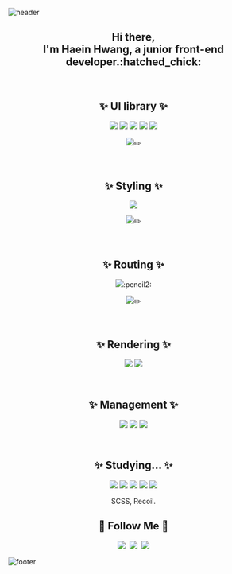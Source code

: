 
![header](https://capsule-render.vercel.app/api?type=waving&color=gradient&height=250&section=header&text=Hi!%20I'm%20Hyein!&fontColor=FFFFFF&animation=scaleIn&fontSize=90&fontAlignY=38)

<div align="center">
<h2> Hi there,
<br>I'm Haein Hwang, a junior front-end developer.:hatched_chick: </br>
 </h2>
 
<br>

## ✨ UI library ✨
 <p>
 <img src="https://img.shields.io/badge/HTML5-E34F26?style=flat-square&logo=HTML5&logoColor=white"/>
 
 <img src="https://img.shields.io/badge/CSS3-1572B6?style=flat-square&logo=CSS3&logoColor=white"/>
 

 <img src="https://img.shields.io/badge/JavaScript-F7DF1E?style=flat-square&logo=JavaScript&logoColor=white"/>
 
 <img src="https://img.shields.io/badge/React-61DAFB?style=flat-square&logo=React&logoColor=white"/>
 
  <img src="https://img.shields.io/badge/React Hooks-EC5990?style=flat-square&logo=reacthookfor&logoColor=white"/>
 
   <img src="https://img.shields.io/badge/TypeScript-3178C6?style=flat-square&logo=TypeScript&logoColor=white"/>:pencil2:
</p>


<br>

## ✨ Styling ✨
 <p>
  <img src="https://img.shields.io/badge/Css Modules-000000?style=flat-square&logo=cssmodules&logoColor=white"/>
 
  <img src="https://img.shields.io/badge/Sass-CC6699?style=flat-square&logo=sass&logoColor=white"/>:pencil2: 
 </p>

<br>

## ✨ Routing ✨
 <p>
  <img src="https://img.shields.io/badge/React Router-CA4245?style=flat-square&logo=reactrouter&logoColor=white"/>:pencil2: 

 <img src="https://img.shields.io/badge/Next.js-000000?style=flat-square&logo=Next.js&logoColor=white"/>:pencil2: 
</p>


<br>

## ✨ Rendering ✨
 <p>

  <img src="https://img.shields.io/badge/CRA-09D3AC?style=flat-square&logo=createreactapp&logoColor=white"/> 

 <img src="https://img.shields.io/badge/Vite-646CFF?style=flat-square&logo=vite&logoColor=white"/>
</p>

<br>

## ✨ Management  ✨
 <p>
  <img src="https://img.shields.io/badge/Git-F05032?style=flat-square&logo=Git&logoColor=white"/>
  <img src="https://img.shields.io/badge/github-181717?style=flat-square&logo=github&logoColor=white"/>
  <img src="https://img.shields.io/badge/notion-0000006?style=flat-square&logo=notion&logoColor=white"/>
  <!--<img src="https://img.shields.io/badge/velog-20C997?style=flat-square&logo=velog&logoColor=white"/>-->
  <!-- <img src="https://img.shields.io/badge/tistory-000000?style=flat-square&logo=tistory&logoColor=white"/> -->
</p>


<br>

## ✨ Studying...  ✨
 
 
  
  <img src="https://img.shields.io/badge/Redux-764ABC?style=flat-square&logo=Redux&logoColor=white"/>

  <img src="https://img.shields.io/badge/MobX-FF9955?style=flat-square&logo=MobX&logoColor=white"/>

  <img src="https://img.shields.io/badge/Vue.js-4FC08D?style=flat-square&logo=Vue.js&logoColor=white"/>
 
  <img src="https://img.shields.io/badge/Node.js-339933?style=flat-square&logo=Node.js&logoColor=white"/>

<img src="https://img.shields.io/badge/jquery-0769AD?style=flat-square&logo=jquery&logoColor=white"/>

SCSS, Recoil. 
 <p>
 
 </p>
 

## 🌈 Follow Me 🌈
<p>
  <a href=""><img src="https://img.shields.io/badge/Tech%20Blog-11B48A?style=flat-square&logo=Vimeo&logoColor=white&link=https://velog.io/"/></a>&nbsp
  <a href="https://www.instagram.com/haeini_/"><img src="https://img.shields.io/badge/Instagram-E4405F?style=flat-square&logo=Instagram&logoColor=white&link=https://www.instagram.com/haeini_/"/></a>&nbsp
  <a href="mailto:dlsdl9037@gmail.com"><img src="https://img.shields.io/badge/Gmail-d14836?style=flat-square&logo=Gmail&logoColor=white&link=dlsdl9037@gmail.com"/></a>
</p>
</div>


![footer](https://capsule-render.vercel.app/api?type=waving&color=gradient&height=150&section=footer)
